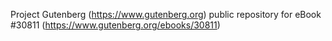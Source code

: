 Project Gutenberg (https://www.gutenberg.org) public repository for eBook #30811 (https://www.gutenberg.org/ebooks/30811)
